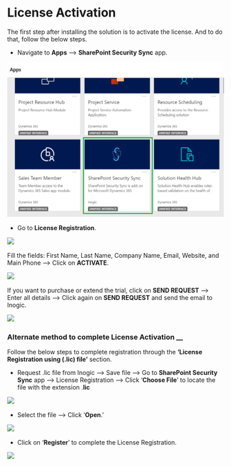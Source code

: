 # License Activation

The first step after installing the solution is to activate the license. And to do that, follow the below steps.

* Navigate to **Apps** --> **SharePoint Security Sync** app.

![](<../../.gitbook/assets/7 (2).png>)

* Go to **License Registration**.

![](<../../.gitbook/assets/Assign Sec\_5.png>)

Fill the fields: First Name, Last Name, Company Name, Email, Website, and Main Phone --> Click on **ACTIVATE**.

![](<../../.gitbook/assets/Assign Sec\_1.png>)

If you want to purchase or extend the trial, click on **SEND REQUEST** --> Enter all details --> Click again on **SEND REQUEST** and send the email to Inogic.

![](<../../.gitbook/assets/Assign Sec\_2.png>)

### Alternate method to complete License Activation __&#x20;

Follow the below steps to complete registration through the **‘License Registration using (.lic) file’** section.

* Request .lic file from Inogic --> Save file --> Go to **SharePoint Security Sync** app --> License Registration --> Click ‘**Choose File**’ to locate the file with the extension .**lic**

![](<../../.gitbook/assets/Assign Sec\_4.png>)

* Select the file --> Click ‘**Open**.’

![](<../../.gitbook/assets/Assign Sec\_6.png>)

* Click on ‘**Register**’ to complete the License Registration.

![](<../../.gitbook/assets/Assign Sec\_3.png>)
